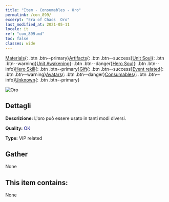 ```yaml
---
title: "Item - Consumables - Oro"
permalink: /con_899/
excerpt: "Era of Chaos  Oro"
last_modified_at: 2021-05-11
locale: it
ref: "con_899.md"
toc: false
classes: wide
---
```

 [Materials](/ItemsIT/){: .btn .btn--primary}[Artifacts](/ItemsIT/Artifacts/){: .btn .btn--success}[Unit Soul](/ItemsIT/UnitSoul/){: .btn .btn--warning}[Unit Awakening](/ItemsIT/UnitAwakening/){: .btn .btn--danger}[Hero Soul](/ItemsIT/HeroSoul/){: .btn .btn--info}[Hero Skill](/ItemsIT/HeroSkill/){: .btn .btn--primary}[Gift](/ItemsIT/Gift/){: .btn .btn--success}[Event related](/ItemsIT/Events/){: .btn .btn--warning}[Avatars](/ItemsIT/Avatars/){: .btn .btn--danger}[Consumables](/ItemsIT/Consumables/){: .btn .btn--info}[Unknown](/ItemsIT/Unknown/){: .btn .btn--primary}

 ![Oro](/images/t/i_103.png)

## Dettagli
 **Descrizione:** L'oro può essere usato in tanti modi diversi.

 **Quality:** <span style="color: #000080">OK</span>

 **Type:** VIP related

## Gather

  None

## This item contains:

  None

